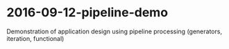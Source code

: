 # 2016-09-12-pipeline-demo
Demonstration of application design using pipeline processing (generators, iteration, functional)
